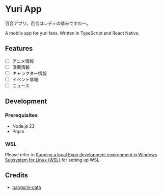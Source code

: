 # Yuri App

百合アプリ。百合はレディの嗜みですわー。

A mobile app for yuri fans. Written in TypeScript and React Native.

## Features

- [ ] アニメ情報
- [ ] 漫画情報
- [ ] キャラクター情報
- [ ] イベント情報
- [ ] ニュース

## Development

### Prerequisites

- Node.js 23
- Pnpm

### WSL

Please refer to [Running a local Expo development environment in Windows Subsystem for Linux (WSL)](https://github.com/expo/fyi/blob/main/wsl.md) for setting up WSL.

## Credits

- [bangumi-data](https://github.com/bangumi-data/bangumi-data)
